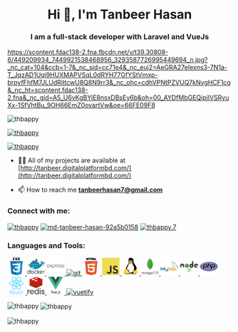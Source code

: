 <h1 align="center">Hi 👋, I'm Tanbeer Hasan</h1>
<h3 align="center">I am a full-stack developer with Laravel and VueJs</h3>

https://scontent.fdac138-2.fna.fbcdn.net/v/t39.30808-6/449209934_7449921538468956_3293587726995449694_n.jpg?_nc_cat=104&ccb=1-7&_nc_sid=cc71e4&_nc_eui2=AeGRA27eIexns3-7N1a-T_JqzAD1Uqi9HUXMAPVSqL0dRYH77GfYStVmxp-brpyfFhfM7JLUdRiItcwU8Q8N9rr3&_nc_ohc=cdhVPNtPZVUQ7kNvgHCF1cg&_nc_ht=scontent.fdac138-2.fna&_nc_gid=A5_U6vKgBYiE8nsxDBsEy6b&oh=00_AYDfMbGEQipiIVSRyuXx-1SfVhtBu_9OH66EmZ0ovartVw&oe=66FE09F8

<p align="left"> <img src="https://komarev.com/ghpvc/?username=thbappy&label=Profile%20views&color=0e75b6&style=flat" alt="thbappy" /> </p>

<p align="left"> <a href="https://github.com/ryo-ma/github-profile-trophy"><img src="https://github-profile-trophy.vercel.app/?username=thbappy" alt="thbappy" /></a> </p>

<p align="left"> <a href="https://twitter.com/thbappy" target="blank"><img src="https://img.shields.io/twitter/follow/thbappy?logo=twitter&style=for-the-badge" alt="thbappy" /></a> </p>

- 👨‍💻 All of my projects are available at [http://tanbeer.digitalplatformbd.com/](http://tanbeer.digitalplatformbd.com/)

- 📫 How to reach me **tanbeerhasan7@gmail.com**

<h3 align="left">Connect with me:</h3>
<p align="left">
<a href="https://twitter.com/thbappy" target="blank"><img align="center" src="https://raw.githubusercontent.com/rahuldkjain/github-profile-readme-generator/master/src/images/icons/Social/twitter.svg" alt="thbappy" height="30" width="40" /></a>
<a href="https://linkedin.com/in/md-tanbeer-hasan-92a5b0158" target="blank"><img align="center" src="https://raw.githubusercontent.com/rahuldkjain/github-profile-readme-generator/master/src/images/icons/Social/linked-in-alt.svg" alt="md-tanbeer-hasan-92a5b0158" height="30" width="40" /></a>
<a href="https://fb.com/thbappy.7" target="blank"><img align="center" src="https://raw.githubusercontent.com/rahuldkjain/github-profile-readme-generator/master/src/images/icons/Social/facebook.svg" alt="thbappy.7" height="30" width="40" /></a>
</p>

<h3 align="left">Languages and Tools:</h3>
<p align="left"> <a href="https://www.w3schools.com/css/" target="_blank" rel="noreferrer"> <img src="https://raw.githubusercontent.com/devicons/devicon/master/icons/css3/css3-original-wordmark.svg" alt="css3" width="40" height="40"/> </a> <a href="https://www.docker.com/" target="_blank" rel="noreferrer"> <img src="https://raw.githubusercontent.com/devicons/devicon/master/icons/docker/docker-original-wordmark.svg" alt="docker" width="40" height="40"/> </a> <a href="https://expressjs.com" target="_blank" rel="noreferrer"> <img src="https://raw.githubusercontent.com/devicons/devicon/master/icons/express/express-original-wordmark.svg" alt="express" width="40" height="40"/> </a> <a href="https://git-scm.com/" target="_blank" rel="noreferrer"> <img src="https://www.vectorlogo.zone/logos/git-scm/git-scm-icon.svg" alt="git" width="40" height="40"/> </a> <a href="https://www.w3.org/html/" target="_blank" rel="noreferrer"> <img src="https://raw.githubusercontent.com/devicons/devicon/master/icons/html5/html5-original-wordmark.svg" alt="html5" width="40" height="40"/> </a> <a href="https://developer.mozilla.org/en-US/docs/Web/JavaScript" target="_blank" rel="noreferrer"> <img src="https://raw.githubusercontent.com/devicons/devicon/master/icons/javascript/javascript-original.svg" alt="javascript" width="40" height="40"/> </a> <a href="https://www.linux.org/" target="_blank" rel="noreferrer"> <img src="https://raw.githubusercontent.com/devicons/devicon/master/icons/linux/linux-original.svg" alt="linux" width="40" height="40"/> </a> <a href="https://www.mongodb.com/" target="_blank" rel="noreferrer"> <img src="https://raw.githubusercontent.com/devicons/devicon/master/icons/mongodb/mongodb-original-wordmark.svg" alt="mongodb" width="40" height="40"/> </a> <a href="https://www.mysql.com/" target="_blank" rel="noreferrer"> <img src="https://raw.githubusercontent.com/devicons/devicon/master/icons/mysql/mysql-original-wordmark.svg" alt="mysql" width="40" height="40"/> </a> <a href="https://nodejs.org" target="_blank" rel="noreferrer"> <img src="https://raw.githubusercontent.com/devicons/devicon/master/icons/nodejs/nodejs-original-wordmark.svg" alt="nodejs" width="40" height="40"/> </a> <a href="https://www.php.net" target="_blank" rel="noreferrer"> <img src="https://raw.githubusercontent.com/devicons/devicon/master/icons/php/php-original.svg" alt="php" width="40" height="40"/> </a> <a href="https://reactjs.org/" target="_blank" rel="noreferrer"> <img src="https://raw.githubusercontent.com/devicons/devicon/master/icons/react/react-original-wordmark.svg" alt="react" width="40" height="40"/> </a> <a href="https://redis.io" target="_blank" rel="noreferrer"> <img src="https://raw.githubusercontent.com/devicons/devicon/master/icons/redis/redis-original-wordmark.svg" alt="redis" width="40" height="40"/> </a> <a href="https://vuejs.org/" target="_blank" rel="noreferrer"> <img src="https://raw.githubusercontent.com/devicons/devicon/master/icons/vuejs/vuejs-original-wordmark.svg" alt="vuejs" width="40" height="40"/> </a> <a href="https://vuetifyjs.com/en/" target="_blank" rel="noreferrer"> <img src="https://bestofjs.org/logos/vuetify.svg" alt="vuetify" width="40" height="40"/> </a> </p>

<p><img align="left" src="https://github-readme-stats.vercel.app/api/top-langs?username=thbappy&show_icons=true&locale=en&layout=compact" alt="thbappy" /></p>

<p>&nbsp;<img align="center" src="https://github-readme-stats.vercel.app/api?username=thbappy&show_icons=true&locale=en" alt="thbappy" /></p>

<p><img align="center" src="https://github-readme-streak-stats.herokuapp.com/?user=thbappy&" alt="thbappy" /></p>

